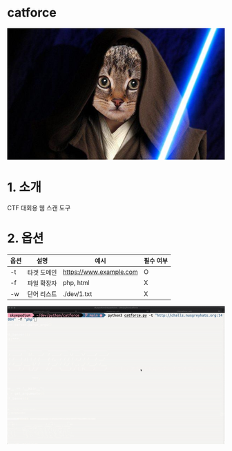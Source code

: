 # catforce

![cover](./images/catforce.png)

# 1. 소개
CTF 대회용 웹 스캔 도구

# 2. 옵션

|옵션|설명|예시|필수 여부|
|-------|-----|-----|-----|
|-t| 타겟 도메인|https://www.example.com|O|
|-f|파일 확장자|php, html|X|
|-w|단어 리스트|./dev/1.txt|X|

![cover](./images/catforce.gif)

